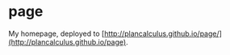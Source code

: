 # page

My homepage, deployed to [http://plancalculus.github.io/page/](http://plancalculus.github.io/page).
